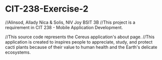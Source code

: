 # CIT-238-Exercise-2
//Alinsod, Allady Nica & Solis, NIV Joy    BSIT 3B
//This project is a requirement in CIT 238 - Mobile Application Development.

//This source code represents the Cereus application's about page.
//This application is created to inspires people to appreciate, study, and protect cacti plants because of their value to human health and the Earth's delicate ecosystems.
